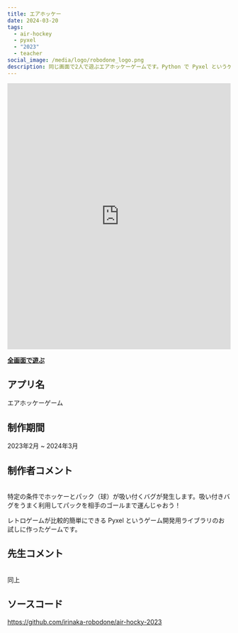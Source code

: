```yaml
---
title: エアホッケー
date: 2024-03-20
tags:
  - air-hockey
  - pyxel
  - "2023"
  - teacher
social_image: /media/logo/robodone_logo.png
description: 同じ画面で2人で遊ぶエアホッケーゲームです。Python で Pyxel というゲーム開発エンジンを使って開発しました。キーボードでホッケーを操作して５点先取で勝利を目指してください。
---
```


<iframe src="https://irinaka-robodone.github.io/air-hocky-2023/air-hockey-2023" width="100%" height="600px" frameborder="0" scrolling="no"></iframe>

<b>[全画面で遊ぶ](https://irinaka-robodone.github.io/air-hocky-2023/air-hockey-2023)</b>

## アプリ名
エアホッケーゲーム

## 制作期間
2023年2月 ~ 2024年3月

## 制作者コメント
<br>
特定の条件でホッケーとパック（球）が吸い付くバグが発生します。吸い付きバグをうまく利用してパックを相手のゴールまで運んじゃおう！

レトロゲームが比較的簡単にできる Pyxel というゲーム開発用ライブラリのお試しに作ったゲームです。

## 先生コメント
<br>
同上

## ソースコード
https://github.com/irinaka-robodone/air-hocky-2023